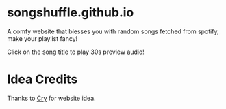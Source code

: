 # songshuffle.github.io


A comfy website that blesses you with random songs fetched from spotify, make your playlist fancy!

Click on the song title to play 30s preview audio!

# Idea Credits

Thanks to [Cry](https://github.com/ilovecry) for website idea.


